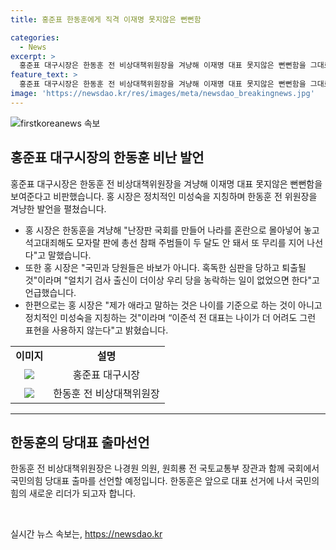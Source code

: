 ```yaml
---
title: 홍준표 한동훈에게 직격 이재명 못지않은 뻔뻔함

categories:
  - News
excerpt: >
  홍준표 대구시장은 한동훈 전 비상대책위원장을 겨냥해 이재명 대표 못지않은 뻔뻔함을 그대로 보여주고 있다고 비판했다. 홍 시장은 한 전 위원장에 대해 총선 말아먹은 애, 우리 당에 얼씬거리지 마라 등의 표현을 써오며 비난해왔다. 한동훈 전 비상대책위원장은 나경원 의원, 원희룡 전 국토교통부 장관과 함께 국민의힘 당대표 출마를 선언할 예정이다. 이에 대해 홍 시장은 국민과 당원들은 바보가 아니다. 혹독한 심판을 당하고 퇴출될 것이라고 밝혔다.
feature_text: >
  홍준표 대구시장은 한동훈 전 비상대책위원장을 겨냥해 이재명 대표 못지않은 뻔뻔함을 그대로 보여주고 있다고 비판했다. 홍 시장은 한 전 위원장에 대해 총선 말아먹은 애, 우리 당에 얼씬거리지 마라 등의 표현을 써오며 비난해왔다. 한동훈 전 비상대책위원장은 나경원 의원, 원희룡 전 국토교통부 장관과 함께 국민의힘 당대표 출마를 선언할 예정이다. 이에 대해 홍 시장은 국민과 당원들은 바보가 아니다. 혹독한 심판을 당하고 퇴출될 것이라고 밝혔다.
image: 'https://newsdao.kr/res/images/meta/newsdao_breakingnews.jpg'
---
```


<p><img src="https://newsdao.kr/res/images/meta/newsdao_breakingnews.jpg" alt="firstkoreanews 속보" /></p>

<h2 data-ke-size="size26">홍준표 대구시장의 한동훈 비난 발언</h2>

<p data-ke-size="size16">홍준표 대구시장은 한동훈 전 비상대책위원장을 겨냥해 이재명 대표 못지않은 뻔뻔함을 보여준다고 비판했습니다. 홍 시장은 정치적인 미성숙을 지칭하며 한동훈 전 위원장을 겨냥한 발언을 펼쳤습니다.</p>

<ul>
<li>홍 시장은 한동훈을 겨냥해 "난장판 국회를 만들어 나라를 혼란으로 몰아넣어 놓고 석고대죄해도 모자랄 판에 총선 참패 주범들이 두 달도 안 돼서 또 무리를 지어 나선다"고 말했습니다.</li>
<li>또한 홍 시장은 "국민과 당원들은 바보가 아니다. 혹독한 심판을 당하고 퇴출될 것"이라며 "얼치기 검사 출신이 더이상 우리 당을 농락하는 일이 없었으면 한다"고 언급했습니다.</li>
<li>한편으로는 홍 시장은 "제가 애라고 말하는 것은 나이를 기준으로 하는 것이 아니고 정치적인 미성숙을 지칭하는 것"이라며 “이준석 전 대표는 나이가 더 어려도 그런 표현을 사용하지 않는다"고 밝혔습니다.</li>
</ul>

<table>
<tbody>
<tr>
<td style="text-align: center; height: 17px;"><b>이미지</b></td>
<td style="text-align: center; height: 17px;"><b>설명</b></td>
</tr>
<tr>
<td style="text-align: center; height: 17px;"><img src="https://www.example.com/image1.jpg" /></td>
<td style="text-align: center; height: 17px;">홍준표 대구시장</td>
</tr>
<tr>
<td style="text-align: center; height: 17px;"><img src="https://www.example.com/image2.jpg" /></td>
<td style="text-align: center; height: 17px;">한동훈 전 비상대책위원장</td>
</tr>
</tbody>
</table>

<hr>

<h2 data-ke-size="size26">한동훈의 당대표 출마선언</h2>

<p data-ke-size="size16">한동훈 전 비상대책위원장은 나경원 의원, 원희룡 전 국토교통부 장관과 함께 국회에서 국민의힘 당대표 출마를 선언할 예정입니다. 한동훈은 앞으로 대표 선거에 나서 국민의힘의 새로운 리더가 되고자 합니다.</p>

<p data-ke-size="size16">&nbsp;</p>
실시간 뉴스 속보는, <a href="https://newsdao.kr" rel="dofollow">https://newsdao.kr</a>


